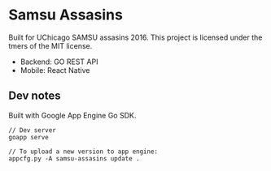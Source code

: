 # Samsu Assasins

Built for UChicago SAMSU assasins 2016. 
This project is licensed under the tmers of the MIT license.

- Backend: GO REST API 
- Mobile: React Native

## Dev notes

Built with Google App Engine Go SDK.

```
// Dev server
goapp serve

// To upload a new version to app engine:
appcfg.py -A samsu-assasins update .
```
